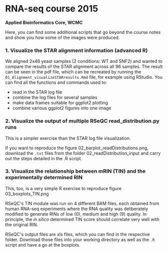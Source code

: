 # RNA-seq course 2015

__Applied Bioinformatics Core, WCMC__

Here, you can find some additional scripts that go beyond the course notes and show you how some of the images were produced.

### 1. Visualize the STAR alignment information (advanced R)

We aligned 2x48 yeast samples (2 conditions: WT and SNF2) and wanted to compare the results of the STAR alignment across all 96 samples.
The result can be seen in the pdf file, which can be recreated by running the `01_Alignment_visualizeSTARresults.Rmd` file, for example using RStudio.
You can find all the functions and commands used to:

* read in the STAR log file
* combine the log files for several samples
* make data frames suitable for ggplot2 plotting
* combine various ggplot2 figures into one image


### 2. Visualize the output of multiple RSeQC read_distribution.py runs

This is a simpler exercise than the STAR log file visualization.

If you want to reproduce the figure 02_barplot_readDistributions.png, download the `.txt` files from the folder 02_readDistribution_input and carry out the steps detailed in the .R script.


### 3. Visualize the relationship between mRIN (TIN) and the experimentally determined RIN

This, too, is a very simple R exercise to reproduce figure 03_boxplots_TIN.png

RSeQC's TIN module was run on 4 different BAM files, each obtained from human RNA-seq experiments where the RNA quality was deliberately modified to generate RINs of low (0), medium and high (9) quality.
In principle, the _in silico_ determined TIN score should correlate very well with the original RIN.

RSeQC's output files are xls files, which you can find in the respective folder.
Download those files into your working directory as well as the `.R` script and have a go at the boxplots.
